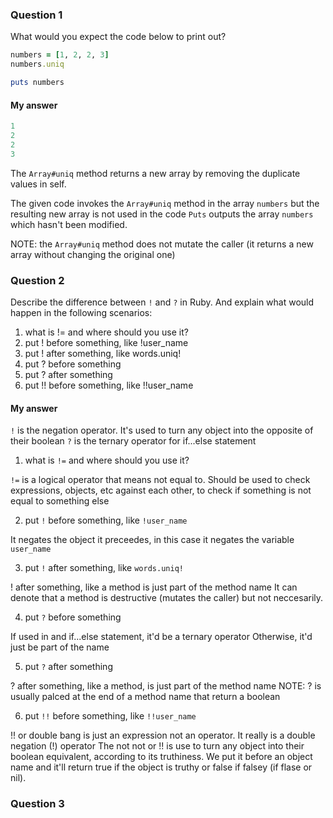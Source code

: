 ### Question 1

What would you expect the code below to print out?

```ruby
numbers = [1, 2, 2, 3]
numbers.uniq

puts numbers
```

#### My answer

```ruby
1
2
2
3
```

The `Array#uniq` method returns a new array by removing the duplicate values in self.

The given code invokes the `Array#uniq` method in the array `numbers` but the resulting new array is not used in the code
`Puts` outputs the array `numbers` which hasn't been modified. 

NOTE: the `Array#uniq` method does not mutate the caller (it returns a new array without changing the original one)

### Question 2

Describe the difference between `!` and `?` in Ruby. And explain what would happen in the following scenarios:

1. what is != and where should you use it?
2. put ! before something, like !user_name
3. put ! after something, like words.uniq!
4. put ? before something
5. put ? after something
6. put !! before something, like !!user_name

#### My answer

`!` is the negation operator. It's used to turn any object into the opposite of their boolean
`?` is the ternary operator for if...else statement

1. what is `!=` and where should you use it?

  `!=` is a logical operator that means not equal to.
  Should be used to check expressions, objects, etc against each other, to check if something is not equal to something else

2. put `!` before something, like `!user_name`

  It negates the object it preceedes, in this case it negates the variable `user_name`

3. put `!` after something, like `words.uniq!`

  ! after something, like a method is just part of the method name
  It can denote that a method is destructive (mutates the caller) but not neccesarily. 
  
4. put `?` before something

  If used in and if...else statement, it'd be a ternary operator
  Otherwise, it'd just be part of the name

5. put `?` after something

  ? after something, like a method, is just part of the method name
  NOTE: ? is usually palced at the end of a method name that return a boolean

6. put `!!` before something, like `!!user_name`

  !! or double bang is just an expression not an operator. It really is a double negation (!) operator
  The not not or !! is use to turn any object into their boolean equivalent, according to its truthiness.
  We put it before an object name and it'll return true if the object is truthy or false if falsey (if flase or nil). 

### Question 3
